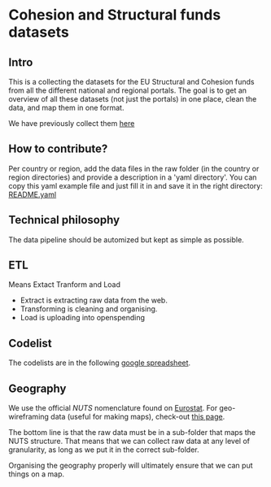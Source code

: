 # Cohesion and Structural funds datasets

## Intro

This is a collecting the datasets for the EU Structural and Cohesion funds from all the different national and regional portals. The goal is to get an overview of all these datasets (not just the portals) in one place, clean the data, and map them in one format. 

We have previously collect them [here][gdoc]

[gdoc]: https://docs.google.com/spreadsheets/d/1RkC_YuWWlhGxyDRc-bpD_zaWAXK78GpPr8nfPesQfSY/edit?pref=2&pli=1#gid=0

## How to contribute?

Per country or region, add the data files in the raw folder (in the country or region directories) and provide a description in a 'yaml directory'. You can copy this yaml example file and just fill it in and save it in the right directory: [README.yaml](http://https://github.com/os-data/eu-structural-funds/blob/master/example.yaml)

## Technical philosophy

The data pipeline should be automized but kept as simple as possible. 

## ETL

Means Extact Tranform and Load

- Extract is extracting raw data from the web. 
- Transforming is cleaning and organising.
- Load is uploading into openspending

## Codelist

The codelists are in the following [google spreadsheet](https://docs.google.com/spreadsheets/d/1hvvajnagxtgzZ-I4SWarTCKfzVGko9ylKR_cJxTrgTo/edit?usp=sharing).

## Geography

We use the official *NUTS* nomenclature found on [Eurostat](http://ec.europa.eu/eurostat/portal/page/portal/nuts_nomenclature/introduction). For geo-wireframing data (useful for making maps), check-out [this page](http://ec.europa.eu/eurostat/portal/page/portal/nuts_nomenclature/introduction). 

The bottom line is that the raw data must be in a sub-folder that maps the NUTS structure. That means that we can collect raw data at any level of granularity, as long as we put it in the correct sub-folder. 

Organising the geography properly will ultimately ensure that we can put things on a map.




